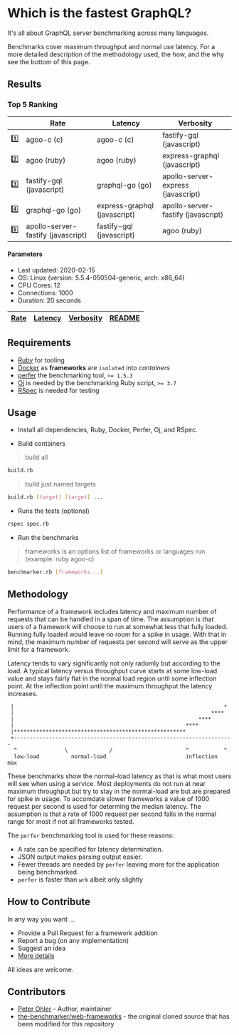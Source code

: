 # Which is the fastest GraphQL?

It's all about GraphQL server benchmarking across many languages.

Benchmarks cover maximum throughput and normal use latency. For a more
detailed description of the methodology used, the how, and the why see the
bottom of this page.

## Results

<!-- Result from here -->
### Top 5 Ranking
|     | Rate | Latency | Verbosity |
|:---:| ---- | ------- | --------- |
| :one: | agoo-c (c) | agoo-c (c) | fastify-gql (javascript) |
| :two: | agoo (ruby) | agoo (ruby) | express-graphql (javascript) |
| :three: | fastify-gql (javascript) | graphql-go (go) | apollo-server-express (javascript) |
| :four: | graphql-go (go) | express-graphql (javascript) | apollo-server-fastify (javascript) |
| :five: | apollo-server-fastify (javascript) | fastify-gql (javascript) | agoo (ruby) |

#### Parameters
- Last updated: 2020-02-15
- OS: Linux (version: 5.5.4-050504-generic, arch: x86_64)
- CPU Cores: 12
- Connections: 1000
- Duration: 20 seconds

| [Rate](rates.md) | [Latency](latency.md) | [Verbosity](verbosity.md) | [README](README.md) |
| ---------------- | --------------------- | ------------------------- | ------------------- |
<!-- Result till here -->

## Requirements

+ [Ruby](https://www.ruby-lang.org) for tooling
+ [Docker](https://www.docker.com) as **frameworks** are `isolated` into _containers_
+ [perfer](https://github.com/ohler55/perfer) the benchmarking tool, `>= 1.5.3`
+ [Oj](https://github.com/ohler55/oj) is needed by the benchmarking Ruby script, `>= 3.7`
+ [RSpec](https://rubygems.org/gems/rspec) is needed for testing

## Usage

+ Install all dependencies, Ruby, Docker, Perfer, Oj, and RSpec.

+ Build containers

> build all

```sh
build.rb
```

> build just named targets

```sh
build.rb [target] [target] ...
```

+ Runs the tests (optional)

```sh
rspec spec.rb
```

+ Run the benchmarks

> frameworks is an options list of frameworks or languages run (example: ruby agoo-c)

```sh
benchmarker.rb [frameworks...]
```

## Methodology

Performance of a framework includes latency and maximum number of requests
that can be handled in a span of time. The assumption is that users of a
framework will choose to run at somewhat less that fully loaded. Running fully
loaded would leave no room for a spike in usage. With that in mind, the
maximum number of requests per second will serve as the upper limit for a
framework.

Latency tends to vary significantly not only radomly but according to the
load. A typical latency versus throughput curve starts at some low-load value
and stays fairly flat in the normal load region until some inflection
point. At the inflection point until the maximum throughput the latency
increases.

```
 |                                                                  *
 |                                                              ****
 |                                                          ****
 |                                                      ****
 |******************************************************
 +---------------------------------------------------------------------
  ^               \             /                       ^           ^
  low-load          normal-load                         inflection  max
```

These benchmarks show the normal-load latency as that is what most users will
see when using a service. Most deployments do not run at near maximum
throughput but try to stay in the normal-load are but are prepared for spike
in usage. To accomdate slower frameworks a value of 1000 request per second is
used for determing the median latency. The assumption is that a rate of 1000
request per second falls in the normal range for most if not all frameworks
tested.

The `perfer` benchmarking tool is used for these reasons:

- A rate can be specified for latency determination.
- JSON output makes parsing output easier.
- Fewer threads are needed by `perfer` leaving more for the application being benchmarked.
- `perfer` is faster than `wrk` albeit only slightly

## How to Contribute

In any way you want ...

+ Provide a Pull Request for a framework addition
+ Report a bug (on any implementation)
+ Suggest an idea
+ [More details](CONTRIBUTING.md)

All ideas are welcome.

## Contributors

- [Peter Ohler](https://github.com/ohler55) - Author, maintainer
- [the-benchmarker/web-frameworks](https://github.com/the-benchmarker/web-frameworks) - the original cloned source that has been modified for this repository
